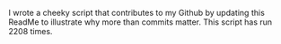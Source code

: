 I wrote a cheeky script that contributes to my Github by updating this ReadMe to illustrate why more than commits matter. This script has run 2208 times.